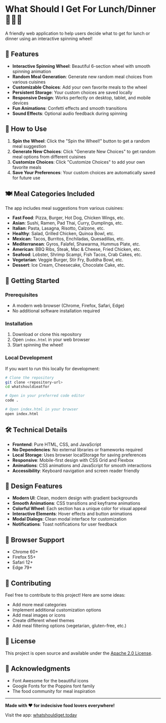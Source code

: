 # What Should I Get For Lunch/Dinner 🍕🍔🍜

A friendly web application to help users decide what to get for lunch or dinner using an interactive spinning wheel!

## 🌟 Features

- **Interactive Spinning Wheel**: Beautiful 6-section wheel with smooth spinning animation
- **Random Meal Generation**: Generate new random meal choices from various cuisines
- **Customizable Choices**: Add your own favorite meals to the wheel
- **Persistent Storage**: Your custom choices are saved locally
- **Responsive Design**: Works perfectly on desktop, tablet, and mobile devices
- **Fun Animations**: Confetti effects and smooth transitions
- **Sound Effects**: Optional audio feedback during spinning

## 🎯 How to Use

1. **Spin the Wheel**: Click the "Spin the Wheel!" button to get a random meal suggestion
2. **Generate New Choices**: Click "Generate New Choices" to get random meal options from different cuisines
3. **Customize Choices**: Click "Customize Choices" to add your own favorite meals
4. **Save Your Preferences**: Your custom choices are automatically saved for future use

## 🍽️ Meal Categories Included

The app includes meal suggestions from various cuisines:
- **Fast Food**: Pizza, Burger, Hot Dog, Chicken Wings, etc.
- **Asian**: Sushi, Ramen, Pad Thai, Curry, Dumplings, etc.
- **Italian**: Pasta, Lasagna, Risotto, Calzone, etc.
- **Healthy**: Salad, Grilled Chicken, Quinoa Bowl, etc.
- **Mexican**: Tacos, Burritos, Enchiladas, Quesadillas, etc.
- **Mediterranean**: Gyros, Falafel, Shawarma, Hummus Plate, etc.
- **American**: BBQ Ribs, Steak, Mac & Cheese, Fried Chicken, etc.
- **Seafood**: Lobster, Shrimp Scampi, Fish Tacos, Crab Cakes, etc.
- **Vegetarian**: Veggie Burger, Stir Fry, Buddha Bowl, etc.
- **Dessert**: Ice Cream, Cheesecake, Chocolate Cake, etc.

## 🚀 Getting Started

### Prerequisites
- A modern web browser (Chrome, Firefox, Safari, Edge)
- No additional software installation required

### Installation
1. Download or clone this repository
2. Open `index.html` in your web browser
3. Start spinning the wheel!

### Local Development
If you want to run this locally for development:

```bash
# Clone the repository
git clone <repository-url>
cd whatshouldieatfor

# Open in your preferred code editor
code .

# Open index.html in your browser
open index.html
```

## 🛠️ Technical Details

- **Frontend**: Pure HTML, CSS, and JavaScript
- **No Dependencies**: No external libraries or frameworks required
- **Local Storage**: Uses browser localStorage for saving preferences
- **Responsive**: Mobile-first design with CSS Grid and Flexbox
- **Animations**: CSS animations and JavaScript for smooth interactions
- **Accessibility**: Keyboard navigation and screen reader friendly

## 🎨 Design Features

- **Modern UI**: Clean, modern design with gradient backgrounds
- **Smooth Animations**: CSS transitions and keyframe animations
- **Colorful Wheel**: Each section has a unique color for visual appeal
- **Interactive Elements**: Hover effects and button animations
- **Modal Dialogs**: Clean modal interface for customization
- **Notifications**: Toast notifications for user feedback

## 📱 Browser Support

- Chrome 60+
- Firefox 55+
- Safari 12+
- Edge 79+

## 🤝 Contributing

Feel free to contribute to this project! Here are some ideas:
- Add more meal categories
- Implement additional customization options
- Add meal images or icons
- Create different wheel themes
- Add meal filtering options (vegetarian, gluten-free, etc.)

## 📄 License

This project is open source and available under the [Apache 2.0 License](LICENSE).

## 🙏 Acknowledgments

- Font Awesome for the beautiful icons
- Google Fonts for the Poppins font family
- The food community for meal inspiration

---

**Made with ❤️ for indecisive food lovers everywhere!**

Visit the app: [whatshouldiget.today](https://whatshouldiget.today) 